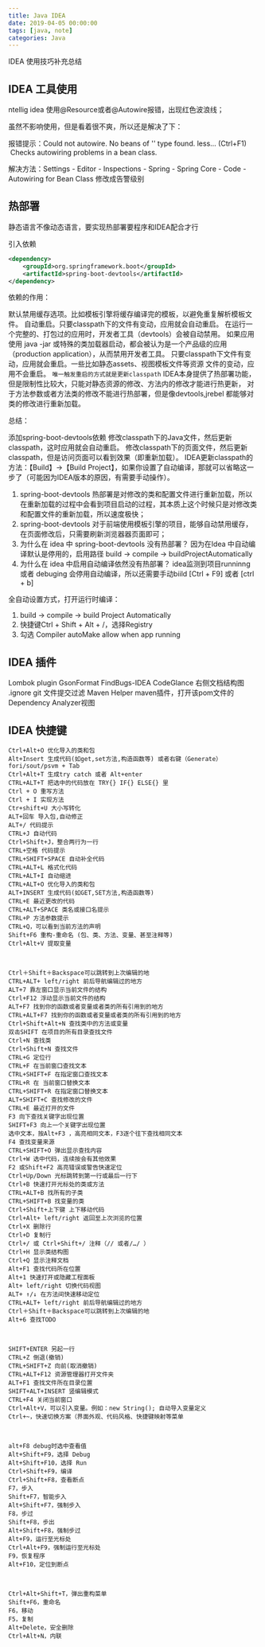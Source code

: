 ```yaml
---
title: Java IDEA
date: 2019-04-05 00:00:00
tags: [java, note]
categories: Java
---
```


IDEA 使用技巧补充总结

<!-- more -->

## IDEA 工具使用

ntellig idea 使用@Resource或者@Autowire报错，出现红色波浪线；

虽然不影响使用，但是看着很不爽，所以还是解决了下：

报错提示：Could not autowire. No beans of '' type found. less... (Ctrl+F1)  Checks autowiring problems in a bean class.

解决方法：Settings - Editor - Inspections - Spring - Spring Core - Code - Autowiring for Bean Class 修改成告警级别

## 热部署

静态语言不像动态语言，要实现热部署要程序和IDEA配合才行

引入依赖

```xml
<dependency>
    <groupId>org.springframework.boot</groupId>
    <artifactId>spring-boot-devtools</artifactId>
</dependency>
```

依赖的作用：

默认禁用缓存选项。比如模板引擎将缓存编译完的模板，以避免重复解析模板文件。
自动重启。只要classpath下的文件有变动，应用就会自动重启。
在运行一个完整的、打包过的应用时，开发者工具（devtools）会被自动禁用。
如果应用使用 java -jar 或特殊的类加载器启动，都会被认为是一个产品级的应用（production application），从而禁用开发者工具。
只要classpath下文件有变动，应用就会重启。一些比如静态assets、视图模板文件等资源 文件的变动，应用不会重启。
`唯一触发重启的方式就是更新classpath`
IDEA本身提供了热部署功能，但是限制性比较大，只能对静态资源的修改、方法内的修改才能进行热更新，
对于方法参数或者方法类的修改不能进行热部署，但是像devtools,jrebel 都能够对类的修改进行重新加载。

总结：

添加spring-boot-devtools依赖
修改classpath下的Java文件，然后更新classpath，这时应用就会自动重启。
修改classpath下的页面文件，然后更新classpath，但是访问页面可以看到效果（即重新加载）。
IDEA更新classpath的方法：【Build】->【Build Project】，如果你设置了自动编译，那就可以省略这一步了（可能因为IDEA版本的原因，有需要手动操作）。

1. spring-boot-devtools 热部署是对修改的类和配置文件进行重新加载，所以在重新加载的过程中会看到项目启动的过程，其本质上这个时候只是对修改类和配置文件的重新加载，所以速度极快；
2. spring-boot-devtools 对于前端使用模板引擎的项目，能够自动禁用缓存，在页面修改后，只需要刷新浏览器器页面即可；
3. 为什么在 idea 中 spring-boot-devtools 没有热部署？ 因为在Idea 中自动编译默认是停用的，启用路径 build -> compile -> buildProjectAutomatically
4. 为什么在 idea 中启用自动编译依然没有热部署？ idea监测到项目runninng 或者 debuging 会停用自动编译，所以还需要手动biild [Ctrl + F9] 或者 [ctrl +  b]

全自动设置方式，打开运行时编译：

1. build -> compile -> build Project Automatically
2. 快捷键Ctrl + Shift + Alt + /，选择Registry
3. 勾选 Compiler autoMake allow when app running

## IDEA 插件

Lombok plugin
GsonFormat
FindBugs-IDEA
CodeGlance	右侧文档结构图
.ignore	git 文件提交过滤
Maven Helper maven插件，打开该pom文件的Dependency Analyzer视图

## IDEA 快捷键

    Ctrl+Alt+O 优化导入的类和包 
    Alt+Insert 生成代码(如get,set方法,构造函数等) 或者右键（Generate） 
    fori/sout/psvm + Tab 
    Ctrl+Alt+T 生成try catch 或者 Alt+enter 
    CTRL+ALT+T 把选中的代码放在 TRY{} IF{} ELSE{} 里 
    Ctrl + O 重写方法 
    Ctrl + I 实现方法 
    Ctr+shift+U 大小写转化 
    ALT+回车 导入包,自动修正 
    ALT+/ 代码提示 
    CTRL+J 自动代码 
    Ctrl+Shift+J，整合两行为一行 
    CTRL+空格 代码提示 
    CTRL+SHIFT+SPACE 自动补全代码 
    CTRL+ALT+L 格式化代码 
    CTRL+ALT+I 自动缩进 
    CTRL+ALT+O 优化导入的类和包 
    ALT+INSERT 生成代码(如GET,SET方法,构造函数等) 
    CTRL+E 最近更改的代码 
    CTRL+ALT+SPACE 类名或接口名提示 
    CTRL+P 方法参数提示 
    CTRL+Q，可以看到当前方法的声明
    Shift+F6 重构-重命名 (包、类、方法、变量、甚至注释等) 
    Ctrl+Alt+V 提取变量



    Ctrl＋Shift＋Backspace可以跳转到上次编辑的地 
    CTRL+ALT+ left/right 前后导航编辑过的地方 
    ALT+7 靠左窗口显示当前文件的结构 
    Ctrl+F12 浮动显示当前文件的结构 
    ALT+F7 找到你的函数或者变量或者类的所有引用到的地方 
    CTRL+ALT+F7 找到你的函数或者变量或者类的所有引用到的地方
    Ctrl+Shift+Alt+N 查找类中的方法或变量 
    双击SHIFT 在项目的所有目录查找文件 
    Ctrl+N 查找类 
    Ctrl+Shift+N 查找文件 
    CTRL+G 定位行 
    CTRL+F 在当前窗口查找文本 
    CTRL+SHIFT+F 在指定窗口查找文本 
    CTRL+R 在 当前窗口替换文本 
    CTRL+SHIFT+R 在指定窗口替换文本 
    ALT+SHIFT+C 查找修改的文件 
    CTRL+E 最近打开的文件 
    F3 向下查找关键字出现位置 
    SHIFT+F3 向上一个关键字出现位置 
    选中文本，按Alt+F3 ，高亮相同文本，F3逐个往下查找相同文本 
    F4 查找变量来源
    CTRL+SHIFT+O 弹出显示查找内容
    Ctrl+W 选中代码，连续按会有其他效果 
    F2 或Shift+F2 高亮错误或警告快速定位 
    Ctrl+Up/Down 光标跳转到第一行或最后一行下
    Ctrl+B 快速打开光标处的类或方法 
    CTRL+ALT+B 找所有的子类 
    CTRL+SHIFT+B 找变量的类
    Ctrl+Shift+上下键 上下移动代码 
    Ctrl+Alt+ left/right 返回至上次浏览的位置 
    Ctrl+X 删除行 
    Ctrl+D 复制行 
    Ctrl+/ 或 Ctrl+Shift+/ 注释（// 或者/…/ ）
    Ctrl+H 显示类结构图 
    Ctrl+Q 显示注释文档
    Alt+F1 查找代码所在位置 
    Alt+1 快速打开或隐藏工程面板
    Alt+ left/right 切换代码视图 
    ALT+ ↑/↓ 在方法间快速移动定位 
    CTRL+ALT+ left/right 前后导航编辑过的地方 
    Ctrl＋Shift＋Backspace可以跳转到上次编辑的地 
    Alt+6 查找TODO



    SHIFT+ENTER 另起一行 
    CTRL+Z 倒退(撤销) 
    CTRL+SHIFT+Z 向前(取消撤销) 
    CTRL+ALT+F12 资源管理器打开文件夹 
    ALT+F1 查找文件所在目录位置 
    SHIFT+ALT+INSERT 竖编辑模式 
    CTRL+F4 关闭当前窗口 
    Ctrl+Alt+V，可以引入变量。例如：new String(); 自动导入变量定义 
    Ctrl+~，快速切换方案（界面外观、代码风格、快捷键映射等菜单



    alt+F8 debug时选中查看值 
    Alt+Shift+F9，选择 Debug 
    Alt+Shift+F10，选择 Run 
    Ctrl+Shift+F9，编译 
    Ctrl+Shift+F8，查看断点
    F7，步入 
    Shift+F7，智能步入 
    Alt+Shift+F7，强制步入 
    F8，步过 
    Shift+F8，步出 
    Alt+Shift+F8，强制步过
    Alt+F9，运行至光标处 
    Ctrl+Alt+F9，强制运行至光标处 
    F9，恢复程序 
    Alt+F10，定位到断点



    Ctrl+Alt+Shift+T，弹出重构菜单 
    Shift+F6，重命名 
    F6，移动 
    F5，复制 
    Alt+Delete，安全删除 
    Ctrl+Alt+N，内联
